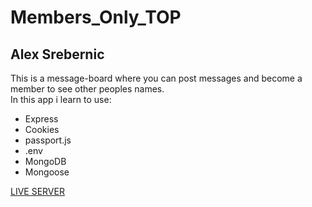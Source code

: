 # Members_Only_TOP
## Alex Srebernic      

This is a message-board where you can post messages and become a member to see other peoples names.   
In this app i learn to use:   
- Express
- Cookies
- passport.js
- .env
- MongoDB
- Mongoose   

[LIVE SERVER](https://glacial-reef-98320.herokuapp.com/)
